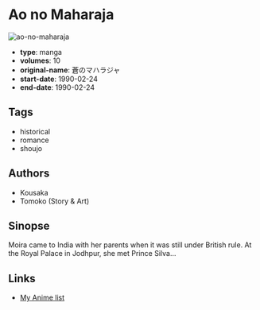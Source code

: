 # Ao no Maharaja

![ao-no-maharaja](https://cdn.myanimelist.net/images/manga/1/241250.jpg)

-   **type**: manga
-   **volumes**: 10
-   **original-name**: 蒼のマハラジャ
-   **start-date**: 1990-02-24
-   **end-date**: 1990-02-24

## Tags

-   historical
-   romance
-   shoujo

## Authors

-   Kousaka
-   Tomoko (Story & Art)

## Sinopse

Moira came to India with her parents when it was still under British rule. At the Royal Palace in Jodhpur, she met Prince Silva...

## Links

-   [My Anime list](https://myanimelist.net/manga/133858/Ao_no_Maharaja)

